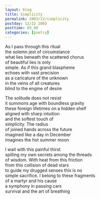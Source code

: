 ```yaml
---
layout: blog
title: Simplicity
permalink: 2003/12/simplicity
postday: 12/22 2003
posttime: 03_40
categories: [poetry]
---
```


<p>As I pass through this ritual<br />
the solemn jest of circumstance<br />
what lies beneath the scattered chorus<br />
of beautiful lies is only<br />
simple. As if this grand blaspheme<br />
echoes with vast precision<br />
as a caricature of the unknown<br />
in the veins of all creatures<br />
blind to the engine of desire</p>
<p>The solitude does not resist<br />
it summons age with boundless gravity<br />
these foreign lifetimes on a hidden shelf<br />
aligned with sharp intuition<br />
and the softest touch of<br />
simplicity. The radius<br />
of joined hands across the future<br />
imagined like a day in December<br />
imagines the hot summer moon</p>
<p>I wait with this painful thirst<br />
spilling my own secrets among the threads<br />
of wisdom. With heat from this friction<br />
from this collision of dead stars<br />
to guide my drugged senses this is no<br />
simple sacrifice. I belong to these fragments<br />
of a martyr and his cause<br />
a symphony in passing cars<br />
survival and the art of breathing</p>
